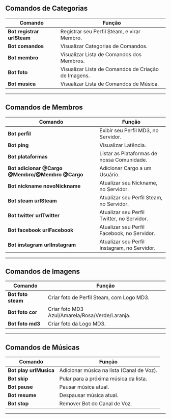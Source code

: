 




<h2>Comandos de Categorias</h2>

Comando|Função
---  |   ---
**Bot registrar urlSteam** | Registrar seu Perfil Steam, e virar Membro.
**Bot comandos** | Visualizar Categorias de Comandos.
**Bot membro** | Visualizar Lista de Comandos dos Membros.
**Bot foto** | Visualizar Lista de Comandos de Criação de Imagens.
**Bot musica** | Visualizar Lista de Comandos de Música.
-----------

<h2>Comandos de Membros</h2>

Comando|Função
---|---
**Bot perfil** | Exibir seu Perfil MD3, no Servidor.
**Bot ping** | Visualizar Latência.
**Bot plataformas** | Listar as Plataformas de nossa Comunidade. 
**Bot adicionar @Cargo @Membro/@Membro @Cargo** | Adicionar Cargo a um Usuário.
**Bot nickname novoNickname** | Atualizar seu Nickname, no Servidor.
**Bot steam urlSteam** | Atualizar seu Perfil Steam, no Servidor.
**Bot twitter urlTwitter** | Atualizar seu Perfil Twitter, no Servidor.
**Bot facebook urlFacebook** | Atualizar seu Perfil Facebook, no Servidor.
**Bot instagram urlInstagram** | Atualizar seu Perfil Instagram, no Servidor.
-----------


<h2>Comandos de Imagens</h2>

Comando|Função
---|---
**Bot foto steam** | Criar foto de Perfil Steam, com Logo MD3.
**Bot foto cor** | Criar foto MD3 Azul/Amarela/Rosa/Verde/Laranja.
**Bot foto md3** | Criar foto da Logo MD3. 
-----------

<h2>Comandos de Músicas</h2>

Comando|Função
---|---
**Bot play urlMusica** | Adicionar música na lista (Canal de Voz).
**Bot skip** | Pular para a próxima música da lista.
**Bot pause** | Pausar música atual. 
**Bot resume** | Despausar música atual.
**Bot stop** | Remover Bot do Canal de Voz.
-----------



  
